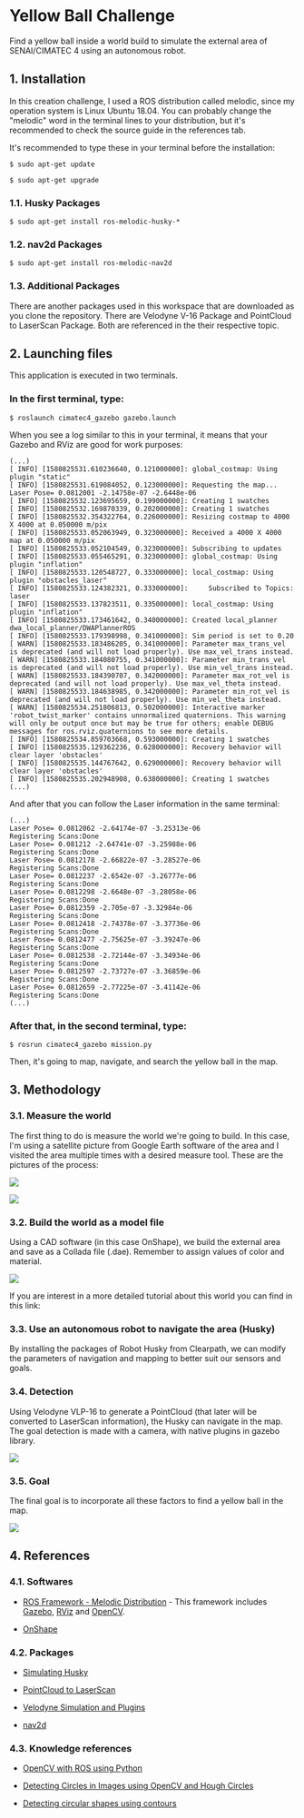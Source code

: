 # Yellow Ball Challenge

Find a yellow ball inside a world build to simulate the external area of SENAI/CIMATEC 4 using an autonomous robot.

## 1. Installation

In this creation challenge, I used a ROS distribution called melodic, since my operation system is Linux Ubuntu 18.04. You can probably change the "melodic" word in the terminal lines to your distribution, but it's recommended to check the source guide in the references tab.

It's recommended to type these in your terminal before the installation:

`$ sudo apt-get update`

`$ sudo apt-get upgrade`

### 1.1. Husky Packages

`$ sudo apt-get install ros-melodic-husky-*`

### 1.2. nav2d Packages

`$ sudo apt-get install ros-melodic-nav2d`

### 1.3. Additional Packages

There are another packages used in this workspace that are downloaded as you clone the repository. There are Velodyne V-16 Package and PointCloud to LaserScan Package. Both are referenced in the their respective topic.

## 2. Launching files

This application is executed in two terminals.

### In the first terminal, type:

`$ roslaunch cimatec4_gazebo gazebo.launch`

When you see a log similar to this in your terminal, it means that your Gazebo and RViz are good for work purposes:

```
(...)
[ INFO] [1580825531.610236640, 0.121000000]: global_costmap: Using plugin "static"
[ INFO] [1580825531.619084052, 0.123000000]: Requesting the map...
Laser Pose= 0.0812001 -2.14758e-07 -2.6448e-06
[ INFO] [1580825532.123695659, 0.199000000]: Creating 1 swatches
[ INFO] [1580825532.169870339, 0.202000000]: Creating 1 swatches
[ INFO] [1580825532.354322764, 0.226000000]: Resizing costmap to 4000 X 4000 at 0.050000 m/pix
[ INFO] [1580825533.052063949, 0.323000000]: Received a 4000 X 4000 map at 0.050000 m/pix
[ INFO] [1580825533.052104549, 0.323000000]: Subscribing to updates
[ INFO] [1580825533.055465291, 0.323000000]: global_costmap: Using plugin "inflation"
[ INFO] [1580825533.120548727, 0.333000000]: local_costmap: Using plugin "obstacles_laser"
[ INFO] [1580825533.124382321, 0.333000000]:     Subscribed to Topics: laser
[ INFO] [1580825533.137823511, 0.335000000]: local_costmap: Using plugin "inflation"
[ INFO] [1580825533.173461642, 0.340000000]: Created local_planner dwa_local_planner/DWAPlannerROS
[ INFO] [1580825533.179398998, 0.341000000]: Sim period is set to 0.20
[ WARN] [1580825533.183486205, 0.341000000]: Parameter max_trans_vel is deprecated (and will not load properly). Use max_vel_trans instead.
[ WARN] [1580825533.184080755, 0.341000000]: Parameter min_trans_vel is deprecated (and will not load properly). Use min_vel_trans instead.
[ WARN] [1580825533.184390707, 0.342000000]: Parameter max_rot_vel is deprecated (and will not load properly). Use max_vel_theta instead.
[ WARN] [1580825533.184638985, 0.342000000]: Parameter min_rot_vel is deprecated (and will not load properly). Use min_vel_theta instead.
[ WARN] [1580825534.251806813, 0.502000000]: Interactive marker 'robot_twist_marker' contains unnormalized quaternions. This warning will only be output once but may be true for others; enable DEBUG messages for ros.rviz.quaternions to see more details.
[ INFO] [1580825534.859703668, 0.593000000]: Creating 1 swatches
[ INFO] [1580825535.129362236, 0.628000000]: Recovery behavior will clear layer 'obstacles'
[ INFO] [1580825535.144767642, 0.629000000]: Recovery behavior will clear layer 'obstacles'
[ INFO] [1580825535.202948908, 0.638000000]: Creating 1 swatches
(...)
```

And after that you can follow the Laser information in the same terminal:

```
(...)
Laser Pose= 0.0812062 -2.64174e-07 -3.25313e-06
Registering Scans:Done
Laser Pose= 0.081212 -2.64741e-07 -3.25988e-06
Registering Scans:Done
Laser Pose= 0.0812178 -2.66822e-07 -3.28527e-06
Registering Scans:Done
Laser Pose= 0.0812237 -2.6542e-07 -3.26777e-06
Registering Scans:Done
Laser Pose= 0.0812298 -2.6648e-07 -3.28058e-06
Registering Scans:Done
Laser Pose= 0.0812359 -2.705e-07 -3.32984e-06
Registering Scans:Done
Laser Pose= 0.0812418 -2.74378e-07 -3.37736e-06
Registering Scans:Done
Laser Pose= 0.0812477 -2.75625e-07 -3.39247e-06
Registering Scans:Done
Laser Pose= 0.0812538 -2.72144e-07 -3.34934e-06
Registering Scans:Done
Laser Pose= 0.0812597 -2.73727e-07 -3.36859e-06
Registering Scans:Done
Laser Pose= 0.0812659 -2.77225e-07 -3.41142e-06
Registering Scans:Done
(...)
```

### After that, in the second terminal, type:

`$ rosrun cimatec4_gazebo mission.py`

Then, it's going to map, navigate, and search the yellow ball in the map.

## 3. Methodology

### 3.1. Measure the world

The first thing to do is measure the world we're going to build. In this case, I'm using a satellite picture from Google Earth software of the area and I visited the area multiple times with a desired measure tool. These are the pictures of the process:

![](cimatec4_gazebo/img/google_earth_view.png)

![](cimatec4_gazebo/img/blueprint.png)

### 3.2. Build the world as a model file

Using a CAD software (in this case OnShape), we build the external area and save as a Collada file (.dae). Remember to assign values of color and material.

![](cimatec4_gazebo/img/OnShape.png)

If you are interest in a more detailed tutorial about this world you can find in this link:

### 3.3. Use an autonomous robot to navigate the area (Husky)

By installing the packages of Robot Husky from Clearpath, we can modify the parameters of navigation and mapping to better suit our sensors and goals.

### 3.4. Detection

Using Velodyne VLP-16 to generate a PointCloud (that later will be converted to LaserScan information), the Husky can navigate in the map. The goal detection is made with a camera, with native plugins in gazebo library.

![](cimatec4_gazebo/img/Husky.png)

### 3.5. Goal

The final goal is to incorporate all these factors to find a yellow ball in the map.

![](cimatec4_gazebo/img/Objective.png)

## 4. References

### 4.1. Softwares

* [ROS Framework - Melodic Distribution](http://wiki.ros.org/) - This framework includes [Gazebo](http://gazebosim.org/), [RViz](http://wiki.ros.org/rviz) and [OpenCV](https://opencv.org).

* [OnShape](https://onshape.com)

### 4.2. Packages

* [Simulating Husky](https://www.clearpathrobotics.com/assets/guides/husky/SimulatingHusky.html)

* [PointCloud to LaserScan](http://wiki.ros.org/pointcloud_to_laserscan)

* [Velodyne Simulation and Plugins](https://bitbucket.org/DataspeedInc/velodyne_simulator/src/master/)

* [nav2d](http://wiki.ros.org/nav2d/)

### 4.3. Knowledge references

* [OpenCV with ROS using Python](https://dabit-industries.github.io/turtlebot2-tutorials/14b-OpenCV2_Python.html)

* [Detecting Circles in Images using OpenCV and Hough Circles](https://www.pyimagesearch.com/2014/07/21/detecting-circles-images-using-opencv-hough-circles/)

* [Detecting circular shapes using contours](http://layer0.authentise.com/detecting-circular-shapes-using-contours.html)




